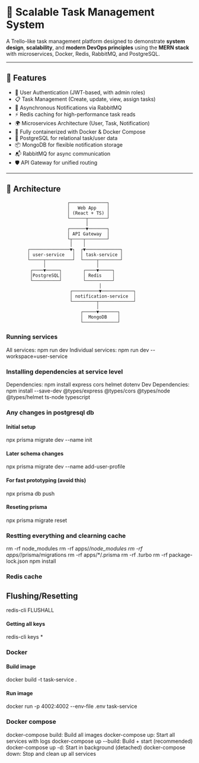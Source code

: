 # 🧠 Scalable Task Management System

A Trello-like task management platform designed to demonstrate **system design**, **scalability**, and **modern DevOps principles** using the **MERN stack** with microservices, Docker, Redis, RabbitMQ, and PostgreSQL.

---

## 🚀 Features

- 🔐 User Authentication (JWT-based, with admin roles)
- 📋 Task Management (Create, update, view, assign tasks)
- 🔔 Asynchronous Notifications via RabbitMQ
- ⚡ Redis caching for high-performance task reads
- 🌍 Microservices Architecture (User, Task, Notification)
- 🐳 Fully containerized with Docker & Docker Compose
- 🧱 PostgreSQL for relational task/user data
- 📦 MongoDB for flexible notification storage
- 📬 RabbitMQ for async communication
- 🛡️ API Gateway for unified routing

---

## 🧱 Architecture

```plaintext
                       ┌──────────────┐
                       │   Web App    │
                       │ (React + TS) │
                       └──────┬───────┘
                              │
                       ┌──────▼───────┐
                       │ API Gateway  │
                       └┬────┬────────┘
                        │    │    
        ┌───────────────▼┐  ┌▼─────────────┐
        │ user-service   │  │ task-service │
        └─────┬──────────┘  └─────┬────────┘
              │                   │
         ┌────▼─────┐        ┌────▼─────┐
         │PostgreSQL│        │ Redis    │
         └──────────┘        └──────────┘
                                   │
                        ┌──────────▼────────────┐
                        │ notification-service  │
                        └─────────┬─────────────┘
                                  │
                            ┌─────▼───────┐
                            │  MongoDB    │
                            └─────────────┘

```

### Running services
All services: npm run dev
Individual services: npm run dev --workspace=user-service

### Installing dependencies at service level
Dependencies: npm install express cors helmet dotenv
Dev Dependencies: npm install --save-dev @types/express @types/cors @types/node @types/helmet ts-node typescript

### Any changes in postgresql db
#### Initial setup
npx prisma migrate dev --name init

#### Later schema changes
npx prisma migrate dev --name add-user-profile

#### For fast prototyping (avoid this)
npx prisma db push

#### Reseting prisma
npx prisma migrate reset

### Restting everything and clearning cache
rm -rf node_modules
rm -rf apps/*/node_modules
rm -rf apps/*/prisma/migrations
rm -rf apps/*/.prisma
rm -rf .turbo
rm -rf package-lock.json
npm install

### Redis cache
## Flushing/Resetting 
redis-cli FLUSHALL

#### Getting all keys
redis-cli keys *

### Docker
#### Build image
docker build -t task-service .   

#### Run image
docker run -p 4002:4002 --env-file .env task-service

### Docker compose
docker-compose build: Build all images
docker-compose up: Start all services with logs
docker-compose up --build: Build + start (recommended)
docker-compose up -d: Start in background (detached)
docker-compose down: Stop and clean up all services